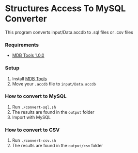 # Structures Access To MySQL Converter
This program converts input/Data.accdb to .sql files or .csv files

### Requirements
* [MDB Tools 1.0.0](https://github.com/mdbtools/mdbtools/releases/tag/v1.0.0)

### Setup
1. Install [MDB Tools](https://github.com/mdbtools/mdbtools)
1. Move your `.accdb` file to `input/Data.accdb` 

### How to convert to MySQL

1. Run `./convert-sql.sh`
1. The results are found in the `output` folder
1. Import with MySQL

### How to convert to CSV

1. Run `./convert-csv.sh`
1. The results are found in the `output/csv` folder